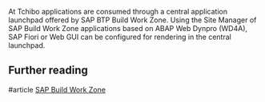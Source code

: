 At Tchibo applications are consumed through a central application launchpad offered by SAP BTP Build Work Zone. Using the Site Manager of SAP Build Work Zone applications based on ABAP Web Dynpro (WD4A), SAP Fiori or Web GUI can be configured for rendering in the central launchpad.

## Further reading
#article [SAP Build Work Zone](https://www.sap.com/products/technology-platform/workzone.html)
